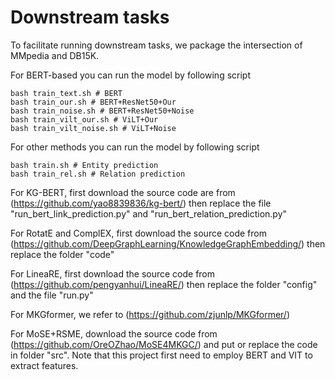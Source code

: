 # Downstream tasks

To facilitate running downstream tasks, we package the intersection of MMpedia and DB15K.

For BERT-based you can run the model by following script
```
bash train_text.sh # BERT
bash train_our.sh # BERT+ResNet50+Our
bash train_noise.sh # BERT+ResNet50+Noise
bash train_vilt_our.sh # ViLT+Our
bash train_vilt_noise.sh # ViLT+Noise
```

For other methods you can run the model by following script
```
bash train.sh # Entity prediction
bash train_rel.sh # Relation prediction
```

For KG-BERT, first download the source code are from (https://github.com/yao8839836/kg-bert/) then replace the file "run_bert_link_prediction.py" and "run_bert_relation_prediction.py"

For RotatE and ComplEX, first download the source code from (https://github.com/DeepGraphLearning/KnowledgeGraphEmbedding/) then replace the folder "code"

For LineaRE, first download the source code from (https://github.com/pengyanhui/LineaRE/) then replace the folder "config" and the file "run.py"

For MKGformer, we refer to (https://github.com/zjunlp/MKGformer/)

For MoSE+RSME, download the source code from (https://github.com/OreOZhao/MoSE4MKGC/) and put or replace the code in folder "src". Note that this project first need to employ BERT and VIT to extract features.
